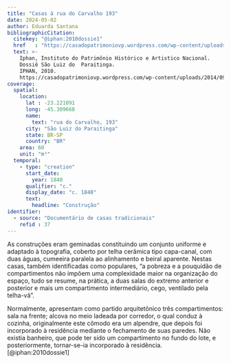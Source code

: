 ```yaml
---
title: "Casas à rua do Carvalho 193"
date: 2024-05-02
author: Eduarda Santana
bibliographicCitation:
  citekey: "@iphan:2010dossie1"
  href   : "https://casadopatrimoniovp.wordpress.com/wp-content/uploads/2014/09/dossie-sc3a3o-luiz-do-paraitinga-iphan.pdf"
  text: >-
    Iphan, Instituto do Patrimônio Histórico e Artistico Nacional.
    Dossiê São Luiz do  Paraitinga.
    IPHAN, 2010.
    https://casadopatrimoniovp.wordpress.com/wp-content/uploads/2014/09/dossie-sc3a3o-luiz-do-paraitinga-iphan.pdf.
coverage:
  spatial:
    location:
      lat : -23.221091
      long: -45.309668
      name: 
        text: "rua do Carvalho, 193"
      city: "São Luiz do Paraitinga"
      state: BR-SP
      country: "BR"
    area: 60 
    unit: "m²"
  temporal:
    - type: "creation"
      start_date:
        year: 1840
      qualifier: "c."
      display_date: "c. 1840"
      text:
        headline: "Construção"
identifier:
  - source: "Documentário de casas tradicionais"
    refid : 37
---
```


As construções eram geminadas constituindo um conjunto uniforme e adaptado à topografia, coberto por telha cerâmica tipo capa-canal, com duas águas, cumeeira paralela ao alinhamento e beiral aparente. Nestas casas, também identificadas como populares, “a pobreza e a pouquidão de compartimentos não impõem uma complexidade maior na organização do espaço, tudo se resume, na prática, a duas salas do extremo anterior e posterior e mais um compartimento intermediário, cego, ventilado pela telha-vã”. 

Normalmente, apresentam como partido arquitetônico três compartimentos: sala na frente; alcova no meio ladeada por corredor, o qual conduz à cozinha, originalmente este cômodo era um alpendre, que depois foi incorporado à residência mediante o fechamento de suas paredes. Não existia banheiro, que pode ter sido um compartimento no fundo do lote, e posteriormente, tornar-se-ia incorporado à residência. [@iphan:2010dossie1]
